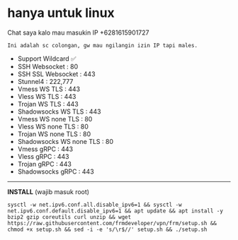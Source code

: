 # hanya untuk linux

Chat saya kalo mau masukin IP
+6281615901727
```
Ini adalah sc colongan, gw mau ngilangin izin IP tapi males.
```



- Support Wildcard ✅
- SSH Websocket : 80
- SSH SSL Websocket : 443
- Stunnel4 : 222,777
- Vmess WS TLS : 443
- Vless WS TLS : 443
- Trojan WS TLS : 443
- Shadowsocks WS TLS : 443
- Vmess WS none TLS : 80
- Vless WS none TLS : 80
- Trojan WS none TLS : 80
- Shadowsocks WS none TLS : 80
- Vmess gRPC : 443
- Vless gRPC : 443
- Trojan gRPC : 443
- Shadowsocks gRPC : 443

___
**INSTALL** (wajib masuk root)
```
sysctl -w net.ipv6.conf.all.disable_ipv6=1 && sysctl -w net.ipv6.conf.default.disable_ipv6=1 && apt update && apt install -y bzip2 gzip coreutils curl unzip && wget https://raw.githubusercontent.com/frmdeveloper/vpn/frm/setup.sh && chmod +x setup.sh && sed -i -e 's/\r$//' setup.sh && ./setup.sh
